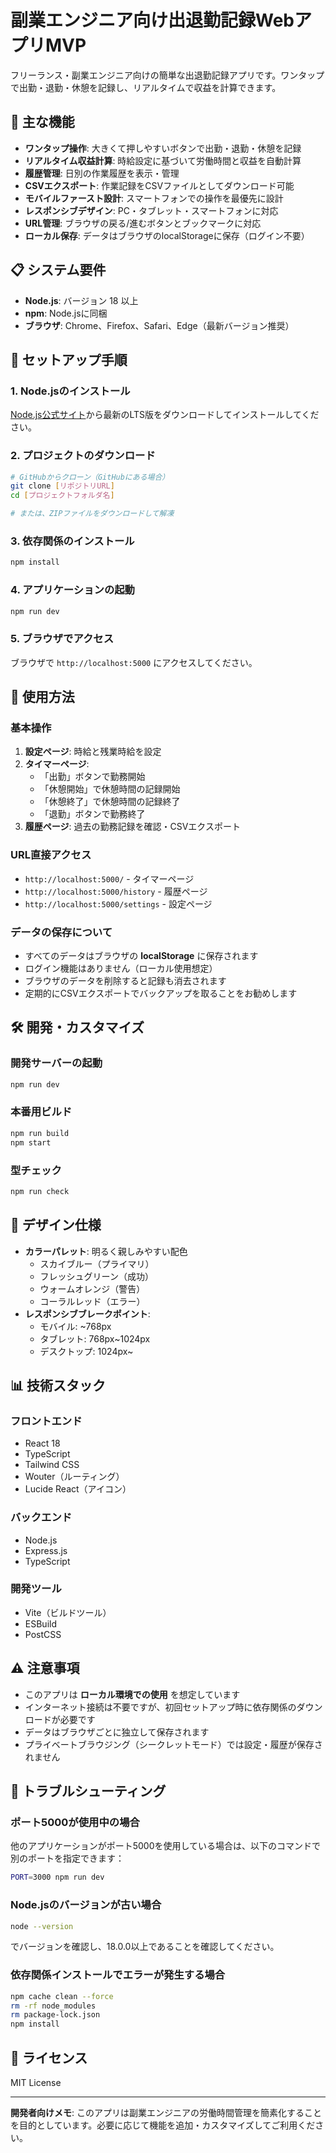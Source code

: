 # 副業エンジニア向け出退勤記録WebアプリMVP

フリーランス・副業エンジニア向けの簡単な出退勤記録アプリです。ワンタップで出勤・退勤・休憩を記録し、リアルタイムで収益を計算できます。

## 🎯 主な機能

- **ワンタップ操作**: 大きくて押しやすいボタンで出勤・退勤・休憩を記録
- **リアルタイム収益計算**: 時給設定に基づいて労働時間と収益を自動計算
- **履歴管理**: 日別の作業履歴を表示・管理
- **CSVエクスポート**: 作業記録をCSVファイルとしてダウンロード可能
- **モバイルファースト設計**: スマートフォンでの操作を最優先に設計
- **レスポンシブデザイン**: PC・タブレット・スマートフォンに対応
- **URL管理**: ブラウザの戻る/進むボタンとブックマークに対応
- **ローカル保存**: データはブラウザのlocalStorageに保存（ログイン不要）

## 📋 システム要件

- **Node.js**: バージョン 18 以上
- **npm**: Node.jsに同梱
- **ブラウザ**: Chrome、Firefox、Safari、Edge（最新バージョン推奨）

## 🚀 セットアップ手順

### 1. Node.jsのインストール
[Node.js公式サイト](https://nodejs.org/)から最新のLTS版をダウンロードしてインストールしてください。

### 2. プロジェクトのダウンロード
```bash
# GitHubからクローン（GitHubにある場合）
git clone [リポジトリURL]
cd [プロジェクトフォルダ名]

# または、ZIPファイルをダウンロードして解凍
```

### 3. 依存関係のインストール
```bash
npm install
```

### 4. アプリケーションの起動
```bash
npm run dev
```

### 5. ブラウザでアクセス
ブラウザで `http://localhost:5000` にアクセスしてください。

## 📱 使用方法

### 基本操作
1. **設定ページ**: 時給と残業時給を設定
2. **タイマーページ**: 
   - 「出勤」ボタンで勤務開始
   - 「休憩開始」で休憩時間の記録開始
   - 「休憩終了」で休憩時間の記録終了
   - 「退勤」ボタンで勤務終了
3. **履歴ページ**: 過去の勤務記録を確認・CSVエクスポート

### URL直接アクセス
- `http://localhost:5000/` - タイマーページ
- `http://localhost:5000/history` - 履歴ページ
- `http://localhost:5000/settings` - 設定ページ

### データの保存について
- すべてのデータはブラウザの **localStorage** に保存されます
- ログイン機能はありません（ローカル使用想定）
- ブラウザのデータを削除すると記録も消去されます
- 定期的にCSVエクスポートでバックアップを取ることをお勧めします

## 🛠 開発・カスタマイズ

### 開発サーバーの起動
```bash
npm run dev
```

### 本番用ビルド
```bash
npm run build
npm start
```

### 型チェック
```bash
npm run check
```

## 🎨 デザイン仕様

- **カラーパレット**: 明るく親しみやすい配色
  - スカイブルー（プライマリ）
  - フレッシュグリーン（成功）
  - ウォームオレンジ（警告）
  - コーラルレッド（エラー）
- **レスポンシブブレークポイント**: 
  - モバイル: ~768px
  - タブレット: 768px~1024px
  - デスクトップ: 1024px~

## 📊 技術スタック

### フロントエンド
- React 18
- TypeScript
- Tailwind CSS
- Wouter（ルーティング）
- Lucide React（アイコン）

### バックエンド
- Node.js
- Express.js
- TypeScript

### 開発ツール
- Vite（ビルドツール）
- ESBuild
- PostCSS

## ⚠️ 注意事項

- このアプリは **ローカル環境での使用** を想定しています
- インターネット接続は不要ですが、初回セットアップ時に依存関係のダウンロードが必要です
- データはブラウザごとに独立して保存されます
- プライベートブラウジング（シークレットモード）では設定・履歴が保存されません

## 🔧 トラブルシューティング

### ポート5000が使用中の場合
他のアプリケーションがポート5000を使用している場合は、以下のコマンドで別のポートを指定できます：
```bash
PORT=3000 npm run dev
```

### Node.jsのバージョンが古い場合
```bash
node --version
```
でバージョンを確認し、18.0.0以上であることを確認してください。

### 依存関係インストールでエラーが発生する場合
```bash
npm cache clean --force
rm -rf node_modules
rm package-lock.json
npm install
```

## 📄 ライセンス

MIT License

---

**開発者向けメモ**: このアプリは副業エンジニアの労働時間管理を簡素化することを目的としています。必要に応じて機能を追加・カスタマイズしてご利用ください。